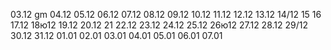 03.12 gm
04.12
05.12
06.12
07.12
08.12
09.12
10.12
11.12
12.12
13.12
14/12
15
16
17.12
18ю12
19.12
20.12
21
22.12
23.12
24.12
25.12
26ю12
27.12
28.12
29/12
30.12
31.12
01.01
02.01
03.01
04.01
05.01
06.01
07.01
